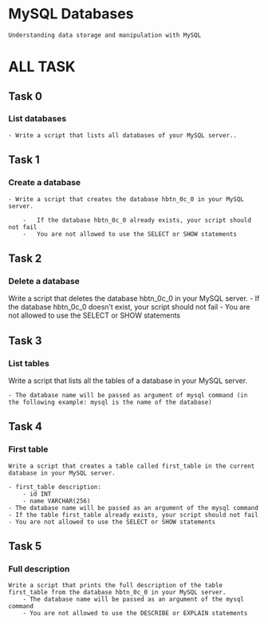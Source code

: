 # MySQL Databases
    Understanding data storage and manipulation with MySQL
# ALL TASK

## Task 0
###  List databases
    - Write a script that lists all databases of your MySQL server..

## Task 1
### Create a database
    - Write a script that creates the database hbtn_0c_0 in your MySQL server.

        -   If the database hbtn_0c_0 already exists, your script should not fail
        -   You are not allowed to use the SELECT or SHOW statements

## Task 2
###  Delete a database
   Write a script that deletes the database hbtn_0c_0 in your MySQL server.
    - If the database hbtn_0c_0 doesn’t exist, your script should not fail
    -   You are not allowed to use the SELECT or SHOW statements

## Task 3
###  List tables
Write a script that lists all the tables of a database in your MySQL server.

    - The database name will be passed as argument of mysql command (in the following example: mysql is the name of the database)
## Task 4
### First table
    Write a script that creates a table called first_table in the current database in your MySQL server.

    - first_table description:
        - id INT
        - name VARCHAR(256)
    - The database name will be passed as an argument of the mysql command
    - If the table first_table already exists, your script should not fail
    - You are not allowed to use the SELECT or SHOW statements

## Task 5
### Full description
    Write a script that prints the full description of the table first_table from the database hbtn_0c_0 in your MySQL server.
        - The database name will be passed as an argument of the mysql command
        - You are not allowed to use the DESCRIBE or EXPLAIN statements

